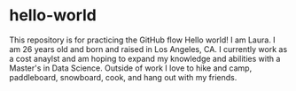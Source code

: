 # hello-world
This repository is for practicing the GitHub flow
Hello world! I am Laura. I am 26 years old and born and raised in Los Angeles, CA.  I currently work as a cost anaylst and am hoping to expand my knowledge and abilities with a Master's in Data Science.  Outside of work I love to hike and camp, paddleboard, snowboard, cook, and hang out with my friends.  
